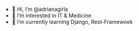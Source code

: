 - 👋 Hi, I’m @adrianagirla
- 👀 I’m interested in IT & Medicine
- 🌱 I’m currently learning Django, Rest-Framewoek


<!---
adrianagirla/adrianagirla is a ✨ special ✨ repository because its `README.md` (this file) appears on your GitHub profile.
You can click the Preview link to take a look at your changes.
--->
